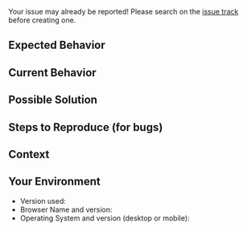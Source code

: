 Your issue may already be reported!
Please search on the [issue track](../) before creating one.

## Expected Behavior
<!-- - If you're describing a bug, tell us what should happen -->
<!-- - If you're suggesting a change/improvement, tell us how it should work -->

## Current Behavior
<!-- - If describing a bug, tell us what happens instead of the expected behavior -->
<!-- - If suggesting a change/improvement, explain the difference from current behavior -->

## Possible Solution
<!--- Not obligatory, but suggest a fix/reason for the bug, -->
<!--- or ideas how to implement the addition or change -->

## Steps to Reproduce (for bugs)
<!--- Provide a link to a live example, or an unambiguous set of steps to -->
<!--- reproduce this bug. Include code to reproduce, if relevant -->
## Context
<!--- How has this issue affected you? What are you trying to accomplish? -->
<!--- Providing context helps us come up with a solution that is most useful in the real world -->

## Your Environment
<!--- Include as many relevant details about the environment you experienced the bug in -->
* Version used:
* Browser Name and version:
* Operating System and version (desktop or mobile):
